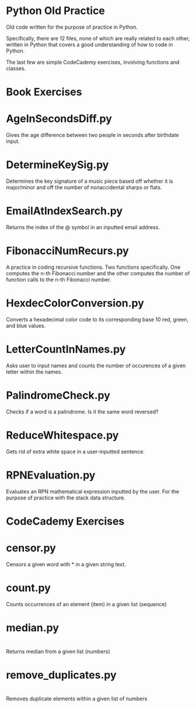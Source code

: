 # Python Old Practice

Old code written for the purpose of practice in Python.

Specifically, there are 12 files, none of which are really related to each other,
written in Python that covers a good understanding of how to code in Python.

The last few are simple CodeCademy exercises, involving functions and classes.


# Book Exercises

# AgeInSecondsDiff.py       
Gives the age difference between two people in seconds after birthdate input.
  
# DetermineKeySig.py        
Determines the key signature of a music piece based off whether it is major/minor
and off the number of nonaccidental sharps or flats.
  
# EmailAtIndexSearch.py
Returns the index of the @ symbol in an inputted email address.
  
# FibonacciNumRecurs.py
A practice in coding recursive functions. Two functions specifically. One computes
the n-th Fibonacci number and the other computes the number of function calls to
the n-th Fibonacci number.

# HexdecColorConversion.py
Converts a hexadecimal color code to its corresponding base 10 red, green, and
blue values.
  
# LetterCountInNames.py
Asks user to input names and counts the number of occurences of a given letter
within the names.
  
# PalindromeCheck.py
Checks if a word is a palindrome. Is it the same word reversed?
  
# ReduceWhitespace.py
Gets rid of extra white space in a user-inputted sentence.

# RPNEvaluation.py
Evaluates an RPN mathematical expression inputted by the user. For the purpose of
practice with the stack data structure.

# CodeCademy Exercises

# censor.py
Censors a given word with * in a given string text.

# count.py
Counts occurrences of an element (item) in a given list (sequence)

# median.py
# 
Returns median from a given list (numbers)

# remove_duplicates.py
# 
Removes duplicate elements within a given list of numbers

